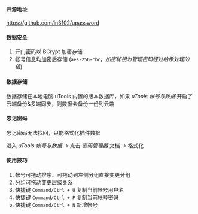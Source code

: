 #### 开源地址 
https://github.com/in3102/upassword

#### 数据安全

1. 开门密码以 BCrypt 加密存储
2. 帐号信息均加密后存储 (`aes-256-cbc`，*加密秘钥为管理密码经过哈希处理的值*)

#### 数据存储

数据存储在本地电脑 uTools 内置的版本数据库，如果 *uTools 帐号与数据* 开启了云端备份&多端同步，则数据会备份一份到云端

#### 忘记密码

忘记密码无法找回，只能格式化插件数据

进入 *uTools 帐号与数据* -> 点击 *密码管理器* 文档 -> 格式化

#### 使用技巧

1. 帐号可拖动排序、可拖动到左侧分组直接变更分组
2. 分组可拖动变更层级关系
3. 快捷键 `Command/Ctrl + U` 复制当前帐号用户名
4. 快捷键 `Command/Ctrl + P` 复制当前帐号密码
4. 快捷键 `Command/Ctrl + N` 新增帐号